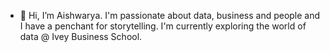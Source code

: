 - 👋 Hi, I’m Aishwarya. I'm passionate about data, business and people and I have a penchant for storytelling. I'm currently exploring the world of data @ Ivey Business School. 

<!---
ashsk02/ashsk02 is a ✨ special ✨ repository because its `README.md` (this file) appears on your GitHub profile.
You can click the Preview link to take a look at your changes.
--->
